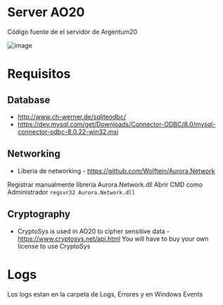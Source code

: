# Server AO20
Código fuente de el servidor de Argentum20

![image](https://i.ibb.co/gFDn3SG/AO20-drawio-2.png)

# Requisitos

## Database
- http://www.ch-werner.de/sqliteodbc/
- https://dev.mysql.com/get/Downloads/Connector-ODBC/8.0/mysql-connector-odbc-8.0.22-win32.msi

## Networking
- Liberia de networking - https://github.com/Wolftein/Aurora.Network

Registrar manualmente libreria Aurora.Network.dll 
Abrir CMD como Administrador `regsvr32 Aurora.Network.dll`

## Cryptography
- CryptoSys is used in AO20 to cipher sensitive data - https://www.cryptosys.net/api.html 
You will have to buy your own license to use CryptoSys

# Logs
Los logs estan en la carpeta de Logs, Errores y en Windows Events



